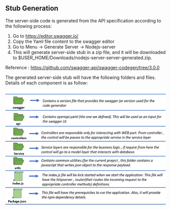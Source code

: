 ## Stub Generation

The server-side code is generated from the API specification according to the following process:
1)	Go to https://editor.swagger.io/
2)	Copy the Yaml file content to the swagger editor
3)	Go to Menu -> Generate Server -> Nodejs-server
4)	This will generate server-side stub in a zip file, and it will be downloaded to $USER_HOME/Downloads/nodejs-server-server-generated.zip.

Reference : https://github.com/swagger-api/swagger-codegen/tree/3.0.0

The generated server-side stub will have the following folders and files. Details of each component is as follow:

![StubStructure](pictures/StubStructure.png)

